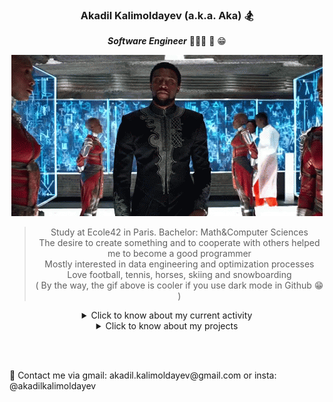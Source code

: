 <div align="center">

### Akadil Kalimoldayev (a.k.a. Aka) 🏂

***Software Engineer*** 👨🏼‍🏫 📝 😁 
  
![BlackPanther](https://github.com/Akadil/Akadil/blob/main/t-challa-black-panther.gif)
  
> Study at Ecole42 in Paris. Bachelor: Math&Computer Sciences \
> The desire to create something and to cooperate with others helped me to become a good programmer \
> Mostly interested in data engineering and optimization processes  \
> Love football, tennis, horses, skiing and snowboarding \
> ( By the way, the gif above is cooler if you use dark mode in Github 😁 )

<details>
<summary>Click to know about my current activity</summary>

<div align="left">
  
- 🏫 Working on [FdF project](https://github.com/Akadil/42project_fdf) (recreate the landscape)
- 💻 Solving the [Leetcode](https://github.com/Akadil/leetcode) problems
- 🇫🇷 Learning French language (Actually not, I am being super lazy)

</div>

  
</details>
  
<details>
<summary>Click to know about my projects</summary>

<div align="left">
  
- 42 projects [Link](https://github.com/Akadil/42Projects) 
- 40 [Leetcode](https://github.com/Akadil/leetcode) problems: 2 hard, 16 medium, 23 easy

</div>
  
</details>
  
<br></br>

<div align="left">
📩 Contact me via gmail: akadil.kalimoldayev@gmail.com or insta: @akadilkalimoldayev
</div>

